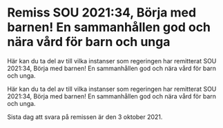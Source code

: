 # Remiss SOU 2021:34, Börja med barnen! En sammanhållen god och nära vård för barn och unga

Här kan du ta del av till vilka instanser som regeringen har remitterat SOU 2021:34, Börja med barnen! En sammanhållen god och nära vård för barn och unga.

Här kan du ta del av till vilka instanser som regeringen har remitterat SOU 2021:34, Börja med barnen! En sammanhållen god och nära vård för barn och unga.

Sista dag att svara på remissen är den 3 oktober 2021.

